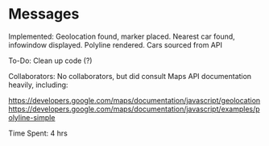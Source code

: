 # Messages

Implemented: Geolocation found, marker placed. Nearest car found, infowindow displayed. Polyline rendered. Cars sourced from API

To-Do: Clean up code (?)

Collaborators: No collaborators, but did consult Maps API documentation heavily, including: 

https://developers.google.com/maps/documentation/javascript/geolocation
https://developers.google.com/maps/documentation/javascript/examples/polyline-simple

Time Spent: 4 hrs
